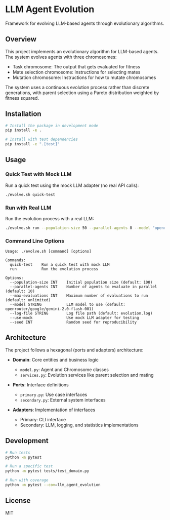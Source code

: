 # LLM Agent Evolution

Framework for evolving LLM-based agents through evolutionary algorithms.

## Overview

This project implements an evolutionary algorithm for LLM-based agents. The system evolves agents with three chromosomes:
- Task chromosome: The output that gets evaluated for fitness
- Mate selection chromosome: Instructions for selecting mates
- Mutation chromosome: Instructions for how to mutate chromosomes

The system uses a continuous evolution process rather than discrete generations, with parent selection using a Pareto distribution weighted by fitness squared.

## Installation

```bash
# Install the package in development mode
pip install -e .

# Install with test dependencies
pip install -e ".[test]"
```

## Usage

### Quick Test with Mock LLM

Run a quick test using the mock LLM adapter (no real API calls):

```bash
./evolve.sh quick-test
```

### Run with Real LLM

Run the evolution process with a real LLM:

```bash
./evolve.sh run --population-size 50 --parallel-agents 8 --model "openrouter/google/gemini-2.0-flash-001"
```

### Command Line Options

```
Usage: ./evolve.sh [command] [options]

Commands:
  quick-test    Run a quick test with mock LLM
  run           Run the evolution process

Options:
  --population-size INT    Initial population size (default: 100)
  --parallel-agents INT    Number of agents to evaluate in parallel (default: 10)
  --max-evaluations INT    Maximum number of evaluations to run (default: unlimited)
  --model STRING           LLM model to use (default: openrouter/google/gemini-2.0-flash-001)
  --log-file STRING        Log file path (default: evolution.log)
  --use-mock               Use mock LLM adapter for testing
  --seed INT               Random seed for reproducibility
```

## Architecture

The project follows a hexagonal (ports and adapters) architecture:

- **Domain**: Core entities and business logic
  - `model.py`: Agent and Chromosome classes
  - `services.py`: Evolution services like parent selection and mating

- **Ports**: Interface definitions
  - `primary.py`: Use case interfaces
  - `secondary.py`: External system interfaces

- **Adapters**: Implementation of interfaces
  - Primary: CLI interface
  - Secondary: LLM, logging, and statistics implementations

## Development

```bash
# Run tests
python -m pytest

# Run a specific test
python -m pytest tests/test_domain.py

# Run with coverage
python -m pytest --cov=llm_agent_evolution
```

## License

MIT
